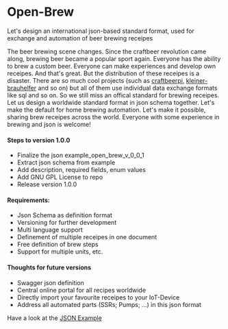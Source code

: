 # Open-Brew
Let's design an international json-based standard format, used for exchange and automation of beer brewing receipes

The beer brewing scene changes. Since the craftbeer revolution came along, brewing beer became a popular sport again. Everyone has the ability to brew a custom beer. Everyone can make experiences and develop own receipes. And that's great. But the distribution of these receipes is a disaster. There are so much cool projects (such as [craftbeerpi](https://github.com/Manuel83/craftbeerpi "Goto craftbeerpi"), [kleiner-brauhelfer](https://github.com/Gremmel/kleiner-brauhelfer "Goto kleiner-brauhelfer") and so on) but all of them use individual data exchange formats like sql and so on. So we still miss an offical standard for brewing receipes. Let us design a worldwide standard format in json schema together. Let's make the default for home brewing automation. Let's make it possible, sharing brew receipes across the world. Everyone with some experience in brewing and json is welcome! 

#### Steps to version 1.0.0
- Finalize the json example_open_brew_v_0_0_1
- Extract json schema from example
- Add description, required fields, enum values
- Add GNU GPL License to repo
- Release version 1.0.0

#### Requirements:
- Json Schema as definition format
- Versioning for further development
- Multi language support
- Definement of multiple receipes in one document
- Free definition of brew steps
- Support for multiple units, etc.

#### Thoughts for future versions
- Swagger json definition
- Central online portal for all recipes worldwide
- Directly import your favourite receipes to your IoT-Device
- Address all automated parts (SSRs; Pumps; ...) in this json format

Have a look at the [JSON Example](/v1.0.0/open-brew-1-0-0.example.json "JSON Example for Open Brew Version 1.0.0")
